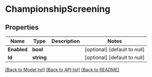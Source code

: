 # ChampionshipScreening

## Properties
Name | Type | Description | Notes
------------ | ------------- | ------------- | -------------
**Enabled** | **bool** |  | [optional] [default to null]
**Id** | **string** |  | [optional] [default to null]

[[Back to Model list]](../README.md#documentation-for-models) [[Back to API list]](../README.md#documentation-for-api-endpoints) [[Back to README]](../README.md)


